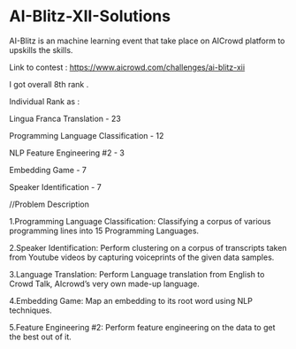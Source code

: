 # AI-Blitz-XII-Solutions
AI-Blitz is an machine learning event that take place on AICrowd platform to upskills the skills.

Link to contest : https://www.aicrowd.com/challenges/ai-blitz-xii

I got overall 8th rank .

Individual Rank as :

Lingua Franca Translation - 23

Programming Language Classification - 12

NLP Feature Engineering #2 - 3

Embedding Game - 7

Speaker Identification - 7


//Problem Description

1.Programming Language Classification: Classifying a corpus of various programming lines into 15 Programming Languages.

2.Speaker Identification: Perform clustering on a corpus of transcripts taken from Youtube videos by capturing voiceprints of the given data samples.

3.Language Translation: Perform Language translation from English to Crowd Talk, AIcrowd’s very own made-up language.

4.Embedding Game: Map an embedding to its root word using NLP techniques.

5.Feature Engineering #2: Perform feature engineering on the data to get the best out of it.
